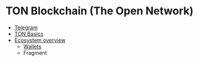 # TON Blockchain (The Open Network)

* [Telegram](./telegram.md) 
* [TON Basics](basics.md)
* [Ecosystem overview](ecosystem.md)
  * [Wallets](./wallets/README.md)
  * Fragment

